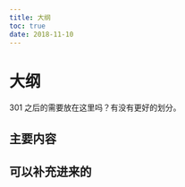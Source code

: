 ```yaml
---
title: 大纲
toc: true
date: 2018-11-10
---
```

# 大纲

301 之后的需要放在这里吗？有没有更好的划分。




## 主要内容



## 可以补充进来的
